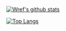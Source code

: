 [![Wref's github stats](https://github-readme-stats.vercel.app/api?username=wrefgtzweve&count_private=false&show_icons=true&hide_rank=false&hide=issues&hide_border=true&text_color=6cd5ff&bg_color=0f0e29&icon_color=f528f7&title_color=0298f7)](https://github.com/wrefgtzweve)

[![Top Langs](https://github-readme-stats.vercel.app/api/top-langs/?username=wrefgtzweve&hide_border=true&text_color=6cd5ff&bg_color=0f0e29&icon_color=f528f7&title_color=0298f7
)](https://github.com/wrefgtzweve)

<!--
**wrefgtzweve/wrefgtzweve** is a ✨ _special_ ✨ repository because its `README.md` (this file) appears on your GitHub profile.

Here are some ideas to get you started:

- 🔭 I’m currently working on ...
- 🌱 I’m currently learning ...
- 👯 I’m looking to collaborate on ...
- 🤔 I’m looking for help with ...
- 💬 Ask me about ...
- 📫 How to reach me: ...
- 😄 Pronouns: ...
- ⚡ Fun fact: ...
-->
